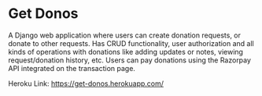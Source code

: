 # Get Donos

A Django web application where users can create donation requests, or donate to other requests. Has CRUD functionality, user authorization and all kinds of operations with donations like adding updates or notes, viewing request/donation history, etc. Users can pay donations using the Razorpay API integrated on the transaction page.

Heroku Link:
https://get-donos.herokuapp.com/
